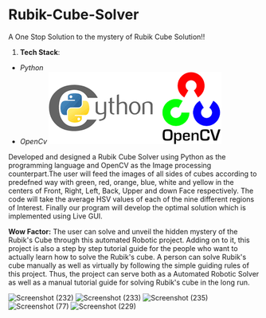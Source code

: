 # Rubik-Cube-Solver
A One Stop Solution to the mystery of Rubik Cube Solution!!

1. **Tech Stack**: 
* *Python* 
* *OpenCv* 
![Image](download.png)

Developed and designed a Rubik Cube Solver using Python as the programming language and OpenCV as the Image processing counterpart.The user will feed the images of all sides of cubes according to predefned way with green, red, orange, blue, white and yellow in the centers of Front, Right, Left, Back, Upper and down Face respectively. The code will take the average HSV values of each of the nine different regions of Interest. Finally our program will develop the optimal solution which is implemented using Live GUI.

**Wow Factor:**
The user can solve and unveil the hidden mystery of the Rubik's Cube through this automated Robotic project. Adding on to it, this project is also a step by step tutorial guide for the people who want to actually learn how to solve the Rubik's cube. A person can solve Rubik's cube manually as well as virtually by following the simple guiding rules of this project. Thus, the project can serve both as a Automated Robotic Solver as well as a manual tutorial guide for solving Rubik's cube in the long run.

![Screenshot (232)](https://user-images.githubusercontent.com/59932005/114822092-2f31e900-9ddf-11eb-8402-b2922bde53d7.png)
![Screenshot (233)](https://user-images.githubusercontent.com/59932005/114822107-35c06080-9ddf-11eb-86a7-bd6a04b19692.png)
![Screenshot (235)](https://user-images.githubusercontent.com/59932005/114822126-3ce76e80-9ddf-11eb-8c56-885f1833e0cb.png)
![Screenshot (77)](https://user-images.githubusercontent.com/59932005/114822171-4a9cf400-9ddf-11eb-8a1f-1bae889fb7c0.png)
![Screenshot (229)](https://user-images.githubusercontent.com/59932005/114822186-4f61a800-9ddf-11eb-9c63-f253e2441256.png)




